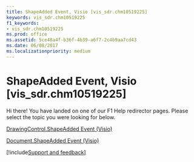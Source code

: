 ```yaml
---
title: ShapeAdded Event, Visio [vis_sdr.chm10519225]
keywords: vis_sdr.chm10519225
f1_keywords:
- vis_sdr.chm10519225
ms.prod: office
ms.assetid: 5ce48a4f-b36f-4b39-a6f7-2c4b9aa7cd43
ms.date: 06/08/2017
ms.localizationpriority: medium
---
```



# ShapeAdded Event, Visio [vis_sdr.chm10519225]

Hi there! You have landed on one of our F1 Help redirector pages. Please select the topic you were looking for below.

[DrawingControl.ShapeAdded Event (Visio)](https://msdn.microsoft.com/library/ed953649-3fae-0a25-099f-37f64e335feb%28Office.15%29.aspx)

[Document.ShapeAdded Event (Visio)](https://msdn.microsoft.com/library/d80b6ee3-8b5f-9c34-e8db-8443146b4728%28Office.15%29.aspx)

[!include[Support and feedback](~/includes/feedback-boilerplate.md)]